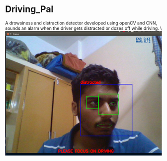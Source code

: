 # Driving_Pal
A drowsiness and distraction detector developed using openCV and CNN,
sounds an alarm when the driver gets distracted or dozes off while driving.
\ 
![image](https://github.com/mihir-yadav/Driving_Pal/blob/master/Demo/test_driver_distracted_cropped.png?raw=true) 
